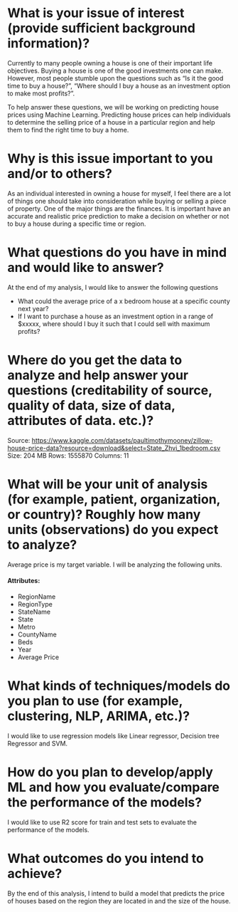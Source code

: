 # What is your issue of interest (provide sufficient background information)?

Currently to many people owning a house is one of their important life objectives. Buying a house is one of the good investments one can make. However, most people stumble upon the questions such as “Is it the good time to buy a house?”, “Where should I buy a house as an investment option to make most profits?”. 

To help answer these questions, we will be working on predicting house prices using Machine Learning. Predicting house prices can help individuals to determine the selling price of a house in a particular region and help them to find the right time to buy a home. 

# Why is this issue important to you and/or to others?

As an individual interested in owning a house for myself, I feel there are a lot of things one should take into consideration while buying or selling a piece of property. One of the major things are the finances. It is important have an accurate and realistic price prediction to make a decision on whether or not to buy a house during a specific time or region.

# What questions do you have in mind and would like to answer?
At the end of my analysis, I would like to answer the following questions
-	What could the average price of a x bedroom house at a specific county next year?
-	If I want to purchase a house as an investment option in a range of $xxxxx, where should I buy it such that I could sell with maximum profits?

# Where do you get the data to analyze and help answer your questions (creditability of source, quality of data, size of data, attributes of data. etc.)?
Source: https://www.kaggle.com/datasets/paultimothymooney/zillow-house-price-data?resource=download&select=State_Zhvi_1bedroom.csv
Size: 204 MB
Rows: 1555870
Columns: 11

# What will be your unit of analysis (for example, patient, organization, or country)? Roughly how many units (observations) do you expect to analyze?

Average price is my target variable.
I will be analyzing the following units. 
 #### Attributes: 
- RegionName       
- RegionType       
- StateName        
- State            
- Metro            
- CountyName       
- Beds             
- Year             
- Average Price 

# What kinds of techniques/models do you plan to use (for example, clustering, NLP, ARIMA, etc.)?
I would like to use regression models like Linear regressor, Decision tree Regressor and SVM.

# How do you plan to develop/apply ML and how you evaluate/compare the performance of the models?
I would like to use R2 score for train and test sets to evaluate the performance of the models.

# What outcomes do you intend to achieve?
By the end of this analysis, I intend to build a model that predicts the price of houses based on the region they are located in and the size of the house.

